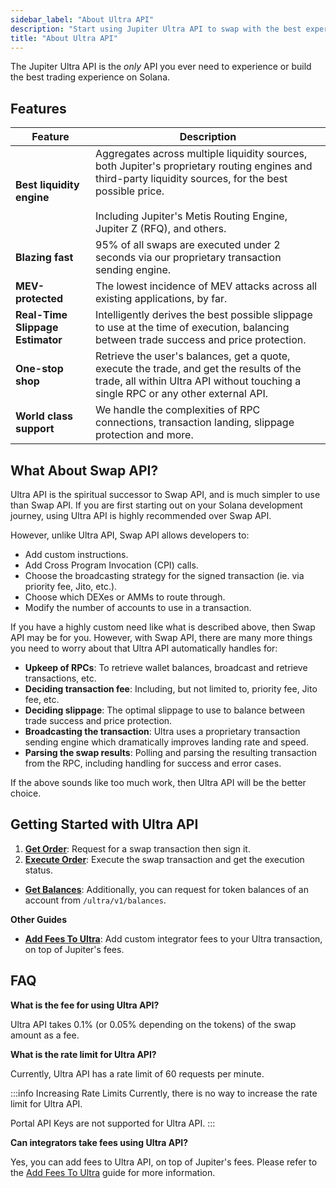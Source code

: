 ```yaml
---
sidebar_label: "About Ultra API"
description: "Start using Jupiter Ultra API to swap with the best experience."
title: "About Ultra API"
---
```


<head>
    <title>Ultra API</title>
    <meta name="twitter:card" content="summary" />
</head>

The Jupiter Ultra API is the *only* API you ever need to experience or build the best trading experience on Solana.

## Features

| Feature | Description |
| --- | --- |
| **Best liquidity engine** | Aggregates across multiple liquidity sources, both Jupiter's proprietary routing engines and third-party liquidity sources, for the best possible price.<br/><br />Including Jupiter's Metis Routing Engine, Jupiter Z (RFQ), and others. |
| **Blazing fast** | 95% of all swaps are executed under 2 seconds via our proprietary transaction sending engine. |
| **MEV-protected** | The lowest incidence of MEV attacks across all existing applications, by far. |
| **Real-Time Slippage Estimator** | Intelligently derives the best possible slippage to use at the time of execution, balancing between trade success and price protection. |
| **One-stop shop** | Retrieve the user's balances, get a quote, execute the trade, and get the results of the trade, all within Ultra API without touching a single RPC or any other external API. |
| **World class support** | We handle the complexities of RPC connections, transaction landing, slippage protection and more. |

## What About Swap API?

Ultra API is the spiritual successor to Swap API, and is much simpler to use than Swap API. If you are first starting out on your Solana development journey, using Ultra API is highly recommended over Swap API.

However, unlike Ultra API, Swap API allows developers to:

- Add custom instructions.
- Add Cross Program Invocation (CPI) calls.
- Choose the broadcasting strategy for the signed transaction (ie. via priority fee, Jito, etc.).
- Choose which DEXes or AMMs to route through.
- Modify the number of accounts to use in a transaction.

If you have a highly custom need like what is described above, then Swap API may be for you. However, with Swap API, there are many more things you need to worry about that Ultra API automatically handles for:

- **Upkeep of RPCs**: To retrieve wallet balances, broadcast and retrieve transactions, etc.
- **Deciding transaction fee**: Including, but not limited to, priority fee, Jito fee, etc.
- **Deciding slippage**: The optimal slippage to use to balance between trade success and price protection.
- **Broadcasting the transaction**: Ultra uses a proprietary transaction sending engine which dramatically improves landing rate and speed.
- **Parsing the swap results**: Polling and parsing the resulting transaction from the RPC, including handling for success and error cases.

If the above sounds like too much work, then Ultra API will be the better choice.

## Getting Started with Ultra API

1. [**Get Order**](/docs/ultra-api/get-order): Request for a swap transaction then sign it.
2. [**Execute Order**](/docs/ultra-api/execute-order): Execute the swap transaction and get the execution status.

- [**Get Balances**](/docs/ultra-api/get-balances): Additionally, you can request for token balances of an account from `/ultra/v1/balances`.

**Other Guides**
- [**Add Fees To Ultra**](/docs/ultra-api/add-fees-to-ultra): Add custom integrator fees to your Ultra transaction, on top of Jupiter's fees.

## FAQ

**What is the fee for using Ultra API?**

Ultra API takes 0.1% (or 0.05% depending on the tokens) of the swap amount as a fee.

**What is the rate limit for Ultra API?**

Currently, Ultra API has a rate limit of 60 requests per minute.

:::info Increasing Rate Limits
Currently, there is no way to increase the rate limit for Ultra API.

Portal API Keys are not supported for Ultra API.
:::

**Can integrators take fees using Ultra API?**

Yes, you can add fees to Ultra API, on top of Jupiter's fees. Please refer to the [Add Fees To Ultra](/docs/ultra-api/add-fees-to-ultra) guide for more information.
